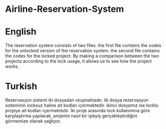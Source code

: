 # Airline-Reservation-System

# English 
The reservation system consists of two files. the first file contains the codes for the unlocked version of the reservation system. the second file contains the codes for the locked project. By making a comparison between the two projects according to the lock usage, it allows us to see how the project works. 

# Turkish 
Rezervasyon sistemi iki dosyadan oluşmaktadır. ilk dosya rezervasyon sisteminin locksuz haline ait kodları içermektedir. ikinci dosyamız ise locklu projeye ait kodları içermektedir. İki proje arasında lock kullanımına göre karşılaştırma yapılarak, projenin  nasıl bir işleyiş gerçekleştirdiğini görmemize olanak sağlıyor. 
